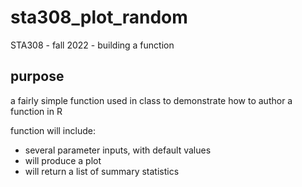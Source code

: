 # sta308_plot_random
STA308 - fall 2022 - building a function 

## purpose 

a fairly simple function used in class to demonstrate how to author a function in R 

function will include: 

* several parameter inputs, with default values
* will produce a plot 
* will return a list of summary statistics 
